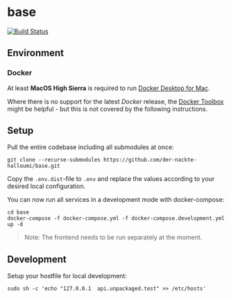 # base

[![Build Status](https://travis-ci.com/der-nackte-halloumi/base.svg?branch=master)](https://travis-ci.com/der-nackte-halloumi/base)

## Environment

### Docker

At least **MacOS High Sierra** is required to run [Docker Desktop for Mac](https://hub.docker.com/editions/community/docker-ce-desktop-mac/).

Where there is no support for the latest *Docker* release, the [Docker Toolbox](https://docs.docker.com/toolbox/overview/) might be helpful - but this is not covered by the following instructions.

## Setup

Pull the entire codebase including all submodules at once:

    git clone --recurse-submodules https://github.com/der-nackte-halloumi/base.git

Copy the `.env.dist`-file to `.env` and replace the values according to your desired local configuration.

You can now run all services in a development mode with docker-compose:

    cd base
    docker-compose -f docker-compose.yml -f docker-compose.development.yml up -d

> Note: The frontend needs to be run separately at the moment.

## Development

Setup your hostfile for local development:

    sudo sh -c 'echo "127.0.0.1  api.unpackaged.test" >> /etc/hosts'

